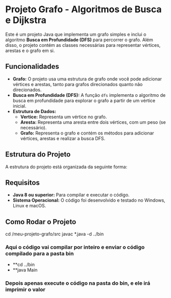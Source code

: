 # Projeto Grafo - Algoritmos de Busca e Dijkstra

Este é um projeto Java que implementa um grafo simples e inclui o algoritmo **Busca em Profundidade (DFS)** para percorrer o grafo. Além disso, o projeto contém as classes necessárias para representar vértices, arestas e o grafo em si.

## Funcionalidades

- **Grafo:** O projeto usa uma estrutura de grafo onde você pode adicionar vértices e arestas, tanto para grafos direcionados quanto não direcionados.
- **Busca em Profundidade (DFS):** A função `dfs` implementa o algoritmo de busca em profundidade para explorar o grafo a partir de um vértice inicial.
- **Estrutura de Dados:**
  - **Vertice:** Representa um vértice no grafo.
  - **Aresta:** Representa uma aresta entre dois vértices, com um peso (se necessário).
  - **Grafo:** Representa o grafo e contém os métodos para adicionar vértices, arestas e realizar a busca DFS.

## Estrutura do Projeto

A estrutura do projeto está organizada da seguinte forma:


## Requisitos

- **Java 8 ou superior:** Para compilar e executar o código.
- **Sistema Operacional:** O código foi desenvolvido e testado no Windows, Linux e macOS.

## Como Rodar o Projeto
cd /meu-projeto-grafo/src
javac *.java -d ../bin 

### Aqui o código vai compilar por inteiro e enviar o código compilado para a pasta bin 

- **cd ../bin
- **java Main

### Depois apenas execute o código na pasta do bin, e ele irá imprimir o valor
